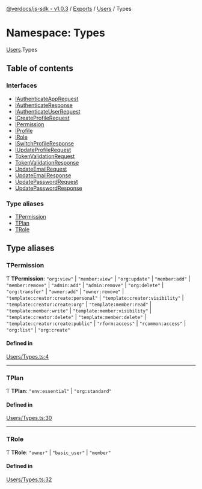 [@verdocs/js-sdk - v1.0.3](../README.md) / [Exports](../modules.md) / [Users](Users.md) / Types

# Namespace: Types

[Users](Users.md).Types

## Table of contents

### Interfaces

- [IAuthenticateAppRequest](../interfaces/Users.Types.IAuthenticateAppRequest.md)
- [IAuthenticateResponse](../interfaces/Users.Types.IAuthenticateResponse.md)
- [IAuthenticateUserRequest](../interfaces/Users.Types.IAuthenticateUserRequest.md)
- [ICreateProfileRequest](../interfaces/Users.Types.ICreateProfileRequest.md)
- [IPermission](../interfaces/Users.Types.IPermission.md)
- [IProfile](../interfaces/Users.Types.IProfile.md)
- [IRole](../interfaces/Users.Types.IRole.md)
- [ISwitchProfileResponse](../interfaces/Users.Types.ISwitchProfileResponse.md)
- [IUpdateProfileRequest](../interfaces/Users.Types.IUpdateProfileRequest.md)
- [TokenValidationRequest](../interfaces/Users.Types.TokenValidationRequest.md)
- [TokenValidationResponse](../interfaces/Users.Types.TokenValidationResponse.md)
- [UpdateEmailRequest](../interfaces/Users.Types.UpdateEmailRequest.md)
- [UpdateEmailResponse](../interfaces/Users.Types.UpdateEmailResponse.md)
- [UpdatePasswordRequest](../interfaces/Users.Types.UpdatePasswordRequest.md)
- [UpdatePasswordResponse](../interfaces/Users.Types.UpdatePasswordResponse.md)

### Type aliases

- [TPermission](Users.Types.md#tpermission)
- [TPlan](Users.Types.md#tplan)
- [TRole](Users.Types.md#trole)

## Type aliases

### TPermission

Ƭ **TPermission**: ``"org:view"`` \| ``"member:view"`` \| ``"org:update"`` \| ``"member:add"`` \| ``"member:remove"`` \| ``"admin:add"`` \| ``"admin:remove"`` \| ``"org:delete"`` \| ``"org:transfer"`` \| ``"owner:add"`` \| ``"owner:remove"`` \| ``"template:creator:create:personal"`` \| ``"template:creator:visibility"`` \| ``"template:creator:create:org"`` \| ``"template:member:read"`` \| ``"template:member:write"`` \| ``"template:member:visibility"`` \| ``"template:creator:delete"`` \| ``"template:member:delete"`` \| ``"template:creator:create:public"`` \| ``"rform:access"`` \| ``"rcommon:access"`` \| ``"org:list"`` \| ``"org:create"``

#### Defined in

[Users/Types.ts:4](https://github.com/Verdocs/js-sdk/blob/main/src/Users/Types.ts#L4)

___

### TPlan

Ƭ **TPlan**: ``"env:essential"`` \| ``"org:standard"``

#### Defined in

[Users/Types.ts:30](https://github.com/Verdocs/js-sdk/blob/main/src/Users/Types.ts#L30)

___

### TRole

Ƭ **TRole**: ``"owner"`` \| ``"basic_user"`` \| ``"member"``

#### Defined in

[Users/Types.ts:32](https://github.com/Verdocs/js-sdk/blob/main/src/Users/Types.ts#L32)

